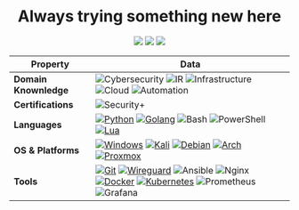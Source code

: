 <h1 align="center">Always trying something new here</h1>

<div align="center">
  <a href="https://github.com/EmanG7"><img src="https://img.shields.io/badge/EmanG7-555555?logo=Github"></a>
  <a href="https://emang7.github.io/"><img src="https://img.shields.io/badge/blog-updating-brightgreen"></a>
  <a href="https://www.linkedin.com/in/elijah-iverson/"><img src="https://img.shields.io/badge/linkedin-047cb4?logo=linkedin"></a>
</div>

<div align="center">

| Property              | Data        |
|-----------------------|-------------|
| **Domain Knownledge** | ![Cybersecurity](https://img.shields.io/badge/Cybersecurity-E81416) ![IR](https://img.shields.io/badge/Incident%20response-FFA500) ![Infrastructure](https://img.shields.io/badge/Infrastructure-79C314) ![Cloud](https://img.shields.io/badge/Cloud-487DE7) ![Automation](https://img.shields.io/badge/Automation-4B369D) |
| **Certifications**    | ![Security+](https://img.shields.io/badge/CompTIA%20Security+%20ce-ee2f25) |
| **Languages**         | [![Python](https://img.shields.io/badge/Python-306a98?logo=Python&logoColor=fcdf5a)](https://www.python.org/) [![Golang](https://img.shields.io/badge/Go-00ADD8?logo=go&logoColor=white)](https://go.dev/) ![Bash](https://img.shields.io/badge/Bash-444444?logo=GnuBash) ![PowerShell](https://img.shields.io/badge/Powershell-2CA5E0?logo=powershell&logoColor=white) [![Lua](https://img.shields.io/badge/Lua-2C2D72?logo=lua&logoColor=white)](https://www.lua.org/) |
| **OS & Platforms**    | [![Windows](https://img.shields.io/badge/Windows-0078D6?logo=windows&logoColor=white)](https://www.microsoft.com/en-us/windows/?r=1) [![Kali](https://img.shields.io/badge/Kali-557C94?logo=kali-linux&logoColor=white)](https://www.kali.org/) [![Debian](https://img.shields.io/badge/Debian-A81D33?logo=debian&logoColor=white)](https://www.debian.org/) [![Arch](https://img.shields.io/badge/Arch-1793D1?logo=arch-linux&logoColor=white)](https://archlinux.org/) [![Proxmox](https://img.shields.io/badge/Proxmox-010001?logo=proxmox)](https://proxmox.com/en/) |
| **Tools**             | [![Git](https://img.shields.io/badge/Git-444444?logo=git)](https://git-scm.com/) [![Wireguard](https://img.shields.io/badge/Wireguard-8c151c?logo=wireguard)](https://www.wireguard.com/) ![Ansible](https://img.shields.io/badge/Ansible-010001?logo=ansible) ![Nginx](https://img.shields.io/badge/Nginx-009738?logo=nginx) [![Docker](https://img.shields.io/badge/Docker-2496ED?logo=docker&logoColor=white)](https://www.docker.com) [![Kubernetes](https://img.shields.io/badge/Kubernetes-336ce4?logo=Kubernetes&logoColor=white)](https://www.docker.com) ![Prometheus](https://img.shields.io/badge/Prometheus-e7522d?logo=Prometheus&logoColor=white) ![Grafana](https://img.shields.io/badge/Grafana-010001?logo=Grafana) |


</div>



